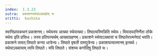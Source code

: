 ```yaml
---
index:  1.3.23
sutra:  प्रकाशनस्थेयाऽख्यहोश् च
vritti:  kashika 
---
```


स्वाभिप्रायकथनं प्रकाशनम्। स्थेयस्य आख्या स्थेयाख्या। तिष्ठत्यस्मिन्निति स्थेयः। विवादपदनिर्णेता लोके स्थेयः इति प्रसिधः। तस्य प्रतिपत्त्यर्थम् आख्याग्रहणम्। प्रकाशने स्थेयाऽख्यायां च तिष्ठतेरात्मनेपदं भवति। प्रकाशने तावत् तिष्ठते कन्या धात्रेभ्यः। तिष्ठते वृषली ग्रामपुत्रेभ्यः। प्रकाशयत्यात्मानम् इत्यर्थः। स्थेयाऽख्यायाम् त्वयि तिष्ठते। मयि तिष्ठते। संशय्य कर्णादिषु तिष्ठते यः।

